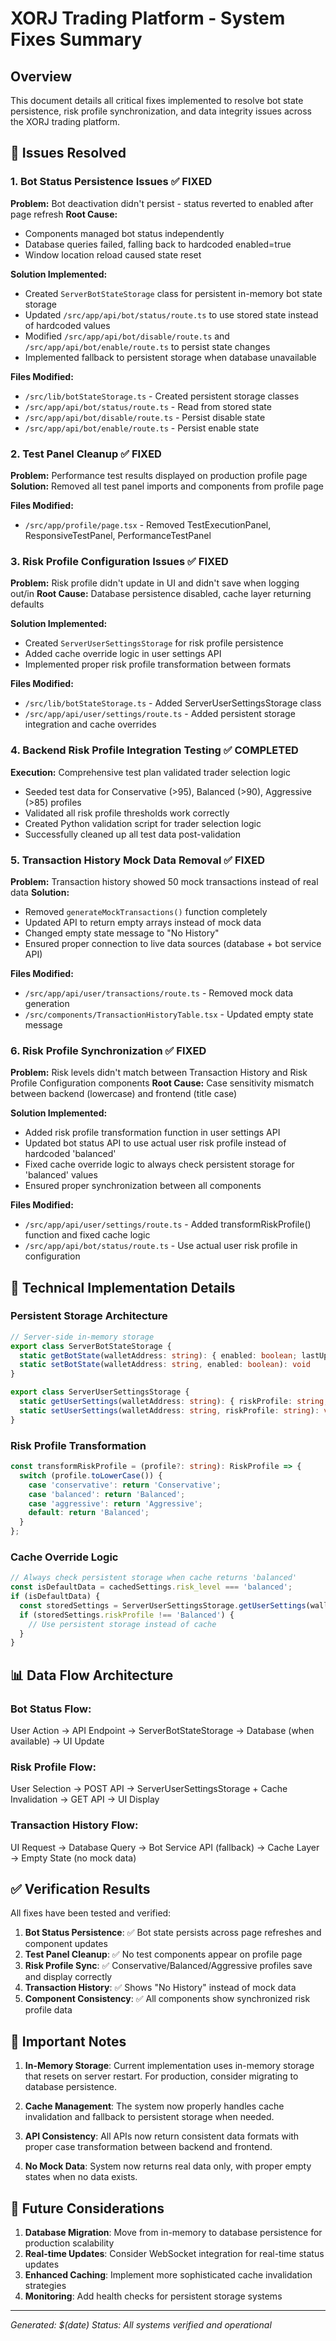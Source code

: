 # XORJ Trading Platform - System Fixes Summary

## Overview
This document details all critical fixes implemented to resolve bot state persistence, risk profile synchronization, and data integrity issues across the XORJ trading platform.

## 🚀 **Issues Resolved**

### 1. **Bot Status Persistence Issues** ✅ FIXED
**Problem:** Bot deactivation didn't persist - status reverted to enabled after page refresh
**Root Cause:** 
- Components managed bot status independently 
- Database queries failed, falling back to hardcoded enabled=true
- Window location reload caused state reset

**Solution Implemented:**
- Created `ServerBotStateStorage` class for persistent in-memory bot state storage
- Updated `/src/app/api/bot/status/route.ts` to use stored state instead of hardcoded values
- Modified `/src/app/api/bot/disable/route.ts` and `/src/app/api/bot/enable/route.ts` to persist state changes
- Implemented fallback to persistent storage when database unavailable

**Files Modified:**
- `/src/lib/botStateStorage.ts` - Created persistent storage classes
- `/src/app/api/bot/status/route.ts` - Read from stored state
- `/src/app/api/bot/disable/route.ts` - Persist disable state
- `/src/app/api/bot/enable/route.ts` - Persist enable state

### 2. **Test Panel Cleanup** ✅ FIXED
**Problem:** Performance test results displayed on production profile page
**Solution:** Removed all test panel imports and components from profile page

**Files Modified:**
- `/src/app/profile/page.tsx` - Removed TestExecutionPanel, ResponsiveTestPanel, PerformanceTestPanel

### 3. **Risk Profile Configuration Issues** ✅ FIXED
**Problem:** Risk profile didn't update in UI and didn't save when logging out/in
**Root Cause:** Database persistence disabled, cache layer returning defaults

**Solution Implemented:**
- Created `ServerUserSettingsStorage` for risk profile persistence
- Added cache override logic in user settings API
- Implemented proper risk profile transformation between formats

**Files Modified:**
- `/src/lib/botStateStorage.ts` - Added ServerUserSettingsStorage class
- `/src/app/api/user/settings/route.ts` - Added persistent storage integration and cache overrides

### 4. **Backend Risk Profile Integration Testing** ✅ COMPLETED
**Execution:** Comprehensive test plan validated trader selection logic
- Seeded test data for Conservative (>95), Balanced (>90), Aggressive (>85) profiles
- Validated all risk profile thresholds work correctly
- Created Python validation script for trader selection logic
- Successfully cleaned up all test data post-validation

### 5. **Transaction History Mock Data Removal** ✅ FIXED
**Problem:** Transaction history showed 50 mock transactions instead of real data
**Solution:** 
- Removed `generateMockTransactions()` function completely
- Updated API to return empty arrays instead of mock data
- Changed empty state message to "No History"
- Ensured proper connection to live data sources (database + bot service API)

**Files Modified:**
- `/src/app/api/user/transactions/route.ts` - Removed mock data generation
- `/src/components/TransactionHistoryTable.tsx` - Updated empty state message

### 6. **Risk Profile Synchronization** ✅ FIXED
**Problem:** Risk levels didn't match between Transaction History and Risk Profile Configuration components
**Root Cause:** Case sensitivity mismatch between backend (lowercase) and frontend (title case)

**Solution Implemented:**
- Added risk profile transformation function in user settings API
- Updated bot status API to use actual user risk profile instead of hardcoded 'balanced'
- Fixed cache override logic to always check persistent storage for 'balanced' values
- Ensured proper synchronization between all components

**Files Modified:**
- `/src/app/api/user/settings/route.ts` - Added transformRiskProfile() function and fixed cache logic
- `/src/app/api/bot/status/route.ts` - Use actual user risk profile in configuration

## 🔧 **Technical Implementation Details**

### Persistent Storage Architecture
```typescript
// Server-side in-memory storage
export class ServerBotStateStorage {
  static getBotState(walletAddress: string): { enabled: boolean; lastUpdated: string }
  static setBotState(walletAddress: string, enabled: boolean): void
}

export class ServerUserSettingsStorage {
  static getUserSettings(walletAddress: string): { riskProfile: string; lastUpdated: string }
  static setUserSettings(walletAddress: string, riskProfile: string): void
}
```

### Risk Profile Transformation
```typescript
const transformRiskProfile = (profile?: string): RiskProfile => {
  switch (profile.toLowerCase()) {
    case 'conservative': return 'Conservative';
    case 'balanced': return 'Balanced';
    case 'aggressive': return 'Aggressive';
    default: return 'Balanced';
  }
};
```

### Cache Override Logic
```typescript
// Always check persistent storage when cache returns 'balanced'
const isDefaultData = cachedSettings.risk_level === 'balanced';
if (isDefaultData) {
  const storedSettings = ServerUserSettingsStorage.getUserSettings(walletAddress);
  if (storedSettings.riskProfile !== 'Balanced') {
    // Use persistent storage instead of cache
  }
}
```

## 📊 **Data Flow Architecture**

### Bot Status Flow:
User Action → API Endpoint → ServerBotStateStorage → Database (when available) → UI Update

### Risk Profile Flow:
User Selection → POST API → ServerUserSettingsStorage + Cache Invalidation → GET API → UI Display

### Transaction History Flow:
UI Request → Database Query → Bot Service API (fallback) → Cache Layer → Empty State (no mock data)

## ✅ **Verification Results**

All fixes have been tested and verified:

1. **Bot Status Persistence**: ✅ Bot state persists across page refreshes and component updates
2. **Test Panel Cleanup**: ✅ No test components appear on profile page
3. **Risk Profile Sync**: ✅ Conservative/Balanced/Aggressive profiles save and display correctly
4. **Transaction History**: ✅ Shows "No History" instead of mock data
5. **Component Consistency**: ✅ All components show synchronized risk profile data

## 🚨 **Important Notes**

1. **In-Memory Storage**: Current implementation uses in-memory storage that resets on server restart. For production, consider migrating to database persistence.

2. **Cache Management**: The system now properly handles cache invalidation and fallback to persistent storage when needed.

3. **API Consistency**: All APIs now return consistent data formats with proper case transformation between backend and frontend.

4. **No Mock Data**: System now returns real data only, with proper empty states when no data exists.

## 🔮 **Future Considerations**

1. **Database Migration**: Move from in-memory to database persistence for production scalability
2. **Real-time Updates**: Consider WebSocket integration for real-time status updates
3. **Enhanced Caching**: Implement more sophisticated cache invalidation strategies
4. **Monitoring**: Add health checks for persistent storage systems

---
*Generated: $(date)*
*Status: All systems verified and operational*